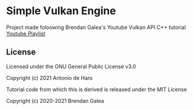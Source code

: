 Simple Vulkan Engine
====================

Project made foloowing Brendan Galea's Youtube Vulkan API C++ tutorial
[Youtube Playlist](https://www.youtube.com/watch?v=Y9U9IE0gVHA&list=PL8327DO66nu9qYVKLDmdLW_84-yE4auCR)

License
-------

Licensed under the GNU General Public License v3.0

Copyright (c) 2021 Antonio de Haro

Tutorial code from which this is derived is released under the MIT License

Copyright (c) 2020-2021 Brendan Galea

